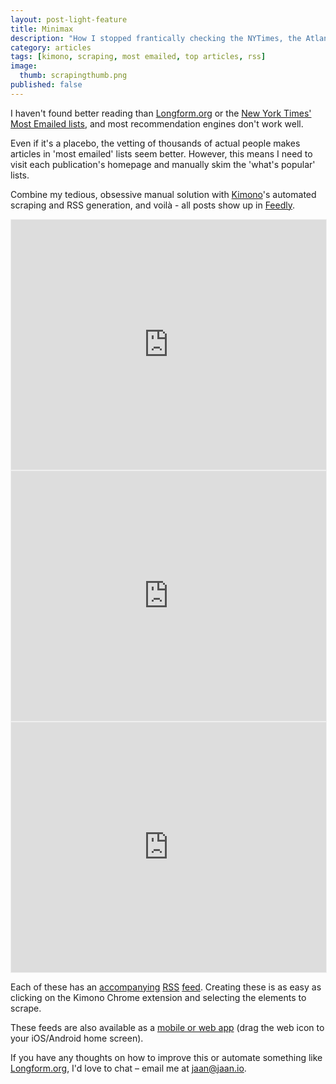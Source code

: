```yaml
---
layout: post-light-feature
title: Minimax
description: "How I stopped frantically checking the NYTimes, the Atlantic, and the New Yorker."
category: articles
tags: [kimono, scraping, most emailed, top articles, rss]
image:
  thumb: scrapingthumb.png
published: false
---
```


I haven't found better reading than [Longform.org](http://longform.org/) or the [New York Times' Most Emailed lists](http://www.nytimes.com/most-popular-emailed?period=30), and most recommendation engines don't work well.

Even if it's a placebo, the vetting of thousands of actual people makes articles in 'most emailed' lists seem better. However, this means I need to visit each publication's homepage and manually skim the 'what's popular' lists.

Combine my tedious, obsessive manual solution with [Kimono](https://www.kimonolabs.com/)'s automated scraping and RSS generation, and voilà - all posts show up in [Feedly](http://feedly.com/).

<iframe src="https://www.kimonolabs.com/kimonoblock/?apiid=bp6srkeo&apikey=IZ2p67Ape9GAv5gTTiWTeT4zsMODnjGV&title=NYTimes Most Emailed last 24 hours&titleColor=ffffff&titleBgColor=2DA4A8&bgColor=ffffff&textColor=6b7770&linkColor=659fc0&propertyColor=dddddd" style="width:100%;height:400px;border:1px solid #efefef"></iframe><iframe src="https://www.kimonolabs.com/kimonoblock/?apiid=crlzja6a&apikey=IZ2p67Ape9GAv5gTTiWTeT4zsMODnjGV&title=The Atlantic Most Popular&titleColor=ffffff&titleBgColor=FD6041&bgColor=ffffff&textColor=6b7770&linkColor=659fc0&propertyColor=dddddd" style="width:100%;height:400px;border:1px solid #efefef"></iframe><iframe src="https://www.kimonolabs.com/kimonoblock/?apiid=ejasz4uu&apikey=IZ2p67Ape9GAv5gTTiWTeT4zsMODnjGV&title=New Yorker Most Popular&titleColor=ffffff&titleBgColor=CF2257&bgColor=ffffff&textColor=6b7770&linkColor=659fc0&propertyColor=dddddd" style="width:100%;height:400px;border:1px solid #efefef"></iframe>


Each of these has an [accompanying](https://www.kimonolabs.com/api/rss/bp6srkeo?apikey=IZ2p67Ape9GAv5gTTiWTeT4zsMODnjGV) [RSS](https://www.kimonolabs.com/api/rss/crlzja6a?apikey=IZ2p67Ape9GAv5gTTiWTeT4zsMODnjGV) [feed](https://www.kimonolabs.com/api/rss/ejasz4uu?apikey=IZ2p67Ape9GAv5gTTiWTeT4zsMODnjGV). Creating these is as easy as clicking on the Kimono Chrome extension and selecting the elements to scrape.

These feeds are also available as a [mobile or web app](https://www.kimonolabs.com/kimonoapp/most-popular) (drag the web icon to your iOS/Android home screen).

If you have any thoughts on how to improve this or automate something like [Longform.org](http://longform.org/), I'd love to chat – email me at [jaan@jaan.io](mailto:jaan@jaan.io).
